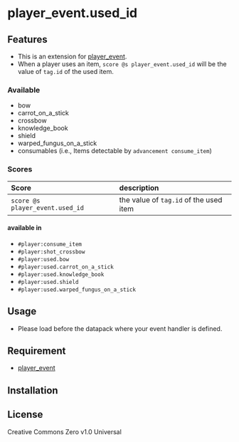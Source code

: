 player_event.used_id
==

## Features

- This is an extension for [player_event](https://github.com/a-happin/player_event).
- When a player uses an item, `score @s player_event.used_id` will be the value of `tag.id` of the used item.

### Available
- bow
- carrot_on_a_stick
- crossbow
- knowledge_book
- shield
- warped_fungus_on_a_stick
- consumables (i.e., Items detectable by `advancement consume_item`)

### Scores

|Score|description|
|:--|:--|
|`score @s player_event.used_id`|the value of `tag.id` of the used item|

#### available in

- `#player:consume_item`<br>
- `#player:shot_crossbow`<br>
- `#player:used.bow`<br>
- `#player:used.carrot_on_a_stick`<br>
- `#player:used.knowledge_book`<br>
- `#player:used.shield`<br>
- `#player:used.warped_fungus_on_a_stick`<br>

## Usage

- Please load before the datapack where your event handler is defined.

## Requirement

- [player_event](https://github.com/a-happin/player_event)

## Installation

## License
Creative Commons Zero v1.0 Universal

